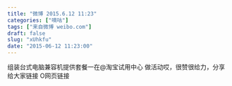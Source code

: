 ```yaml
---
title: "微博 2015.6.12 11:23"
categories: ["嘀咕"]
tags: ["来自微博 weibo.com"]
draft: false
slug: "xUhkfu"
date: "2015-06-12 11:23:00"
---
```


<p>组装台式电脑兼容机提供套餐一在@淘宝试用中心   做活动哎，很赞很给力，分享给大家链接 O网页链接 ​​​​</p>
